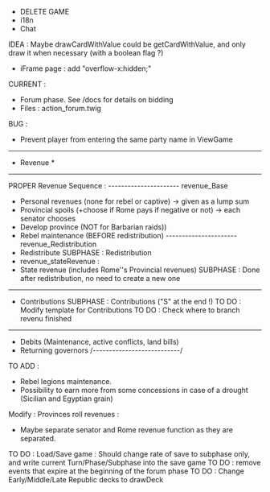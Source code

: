 * DELETE GAME
* i18n
* Chat

IDEA :
Maybe drawCardWithValue could be getCardWithValue, and only draw it when necessary (with a boolean flag ?)
* iFrame page : add "overflow-x:hidden;"

CURRENT :
- Forum phase. See /docs for details on bidding
- Files : action_forum.twig

BUG :
- Prevent player from entering the same party name in ViewGame

***********
* Revenue *
***********

PROPER Revenue Sequence :
---------------------- revenue_Base
- Personal revenues (none for rebel or captive) -> given as a lump sum
- Provincial spoils (+choose if Rome pays if negative or not) -> each senator chooses
- Develop province (NOT for Barbarian raids))
- Rebel maintenance (BEFORE redistribution)
---------------------- revenue_Redistribution
- Redistribute SUBPHASE : Redistribution
- revenue_stateRevenue :
- State revenue (includes Rome''s Provincial revenues) SUBPHASE : Done after redistribution, no need to create a new one
----------------------
- Contributions SUBPHASE : Contributions ("S" at the end !)
TO DO : Modify template for Contributions
TO DO : Check where to branch revenu finished
----------------------
- Debits (Maintenance, active conflicts, land bills)
- Returning governors
/---------------------------/

TO ADD :
- Rebel legions maintenance.
- Possibility to earn more from some concessions in case of a drought (Sicilian and Egyptian grain)

Modify : Provinces roll revenues :
- Maybe separate senator and Rome revenue function as they are separated.

TO DO : Load/Save game : Should change rate of save to subphase only, and write current Turn/Phase/Subphase into the save game
TO DO : remove events that expire at the beginning of the forum phase
TO DO : Change Early/Middle/Late Republic decks to drawDeck